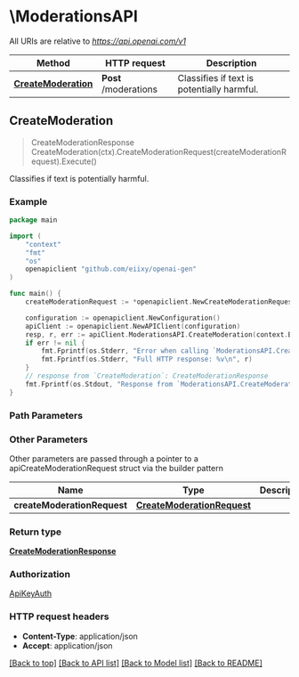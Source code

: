 # \ModerationsAPI

All URIs are relative to *https://api.openai.com/v1*

Method | HTTP request | Description
------------- | ------------- | -------------
[**CreateModeration**](ModerationsAPI.md#CreateModeration) | **Post** /moderations | Classifies if text is potentially harmful.



## CreateModeration

> CreateModerationResponse CreateModeration(ctx).CreateModerationRequest(createModerationRequest).Execute()

Classifies if text is potentially harmful.

### Example

```go
package main

import (
	"context"
	"fmt"
	"os"
	openapiclient "github.com/eiixy/openai-gen"
)

func main() {
	createModerationRequest := *openapiclient.NewCreateModerationRequest(openapiclient.CreateModerationRequest_input{ArrayOfString: new([]string)}) // CreateModerationRequest | 

	configuration := openapiclient.NewConfiguration()
	apiClient := openapiclient.NewAPIClient(configuration)
	resp, r, err := apiClient.ModerationsAPI.CreateModeration(context.Background()).CreateModerationRequest(createModerationRequest).Execute()
	if err != nil {
		fmt.Fprintf(os.Stderr, "Error when calling `ModerationsAPI.CreateModeration``: %v\n", err)
		fmt.Fprintf(os.Stderr, "Full HTTP response: %v\n", r)
	}
	// response from `CreateModeration`: CreateModerationResponse
	fmt.Fprintf(os.Stdout, "Response from `ModerationsAPI.CreateModeration`: %v\n", resp)
}
```

### Path Parameters



### Other Parameters

Other parameters are passed through a pointer to a apiCreateModerationRequest struct via the builder pattern


Name | Type | Description  | Notes
------------- | ------------- | ------------- | -------------
 **createModerationRequest** | [**CreateModerationRequest**](CreateModerationRequest.md) |  | 

### Return type

[**CreateModerationResponse**](CreateModerationResponse.md)

### Authorization

[ApiKeyAuth](../README.md#ApiKeyAuth)

### HTTP request headers

- **Content-Type**: application/json
- **Accept**: application/json

[[Back to top]](#) [[Back to API list]](../README.md#documentation-for-api-endpoints)
[[Back to Model list]](../README.md#documentation-for-models)
[[Back to README]](../README.md)

